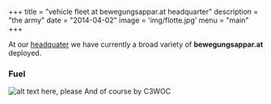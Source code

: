 +++
title = "vehicle fleet at bewegungsappar.at headquarter"
description = "the army"
date = "2014-04-02"
image = 'img/flotte.jpg'
menu = "main"
+++

At our [headquater](/img/hacknology.jpg) we have currently a broad variety of __bewegungsappar.at__ deployed.

### Fuel
![alt text here, please](/img/fuel.jpg "fuel to power the bewegungsappar.at fleet at the headquarter")
And of course by C3WOC
